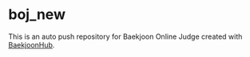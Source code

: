 # boj_new
This is an auto push repository for Baekjoon Online Judge created with [BaekjoonHub](https://github.com/BaekjoonHub/BaekjoonHub).
